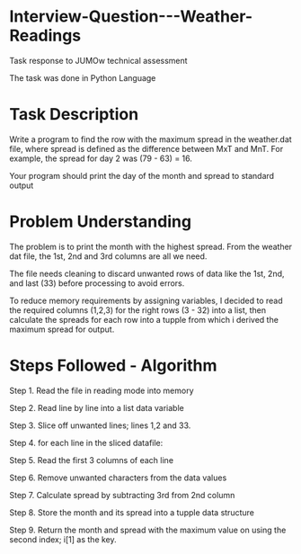 # Interview-Question---Weather-Readings
Task response to JUMOw technical assessment

The task was done in Python Language

# Task Description

Write a program to find the row with the maximum spread in the weather.dat file, where spread is defined as the difference between MxT and MnT. For example, the spread for day 2 was (79 - 63) = 16.

Your program should print the day of the month and spread to standard output

# Problem Understanding

The problem is to print the month with the highest spread. From the weather dat file, the 1st, 2nd and 3rd columns are all we need.

The file needs cleaning to discard unwanted rows of data like the 1st, 2nd, and last (33) before processing to avoid errors.

To reduce memory requirements by assigning variables, I decided to read the required columns (1,2,3) for the right rows (3 - 32) into a list, then calculate the spreads for each row into a tupple from which i derived the maximum spread for output. 


# Steps Followed - Algorithm

Step 1. Read the file in reading mode into memory

Step 2. Read line by line into a list data variable 

Step 3. Slice off unwanted lines; lines 1,2 and 33.

Step 4. for each line in the sliced datafile:

Step 5.   Read the first 3 columns of each line

Step 6.   Remove unwanted characters from the data values

Step 7.   Calculate spread by subtracting 3rd from 2nd column

Step 8.   Store the month and its spread into a tupple data structure

Step 9. Return the month and spread with the maximum value on using the second index; i[1] as the key. 
